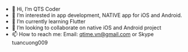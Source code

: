 - 👋 Hi, I’m QTS Coder
- 👀 I’m interested in app development, NATIVE app for iOS and Android.
- 🌱 I’m currently learning Flutter
- 💞️ I’m looking to collaborate on native iOS and Android project
- 📫 How to reach me: Email: qtime.vn@gmail.com or Skype tuancuong009

<!---
tuancuong009/tuancuong009 is a ✨ special ✨ repository because its `README.md` (this file) appears on your GitHub profile.
You can click the Preview link to take a look at your changes.
--->
